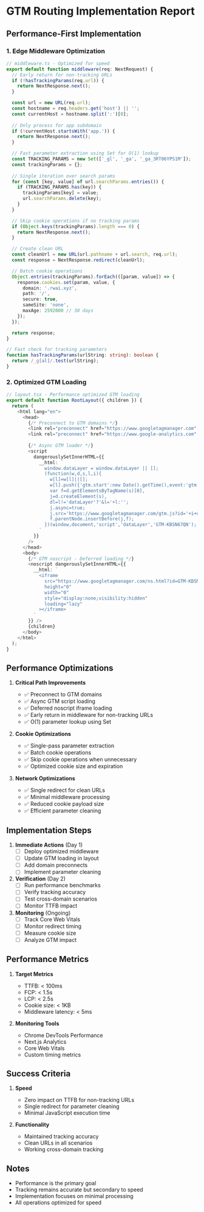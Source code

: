 # GTM Routing Implementation Report

## Performance-First Implementation

### 1. Edge Middleware Optimization
```typescript
// middleware.ts - Optimized for speed
export default function middleware(req: NextRequest) {
  // Early return for non-tracking URLs
  if (!hasTrackingParams(req.url)) {
    return NextResponse.next();
  }

  const url = new URL(req.url);
  const hostname = req.headers.get('host') || '';
  const currentHost = hostname.split(':')[0];
  
  // Only process for app subdomain
  if (!currentHost.startsWith('app.')) {
    return NextResponse.next();
  }

  // Fast parameter extraction using Set for O(1) lookup
  const TRACKING_PARAMS = new Set(['_gl', '_ga', '_ga_3RT06YPS1M']);
  const trackingParams = {};
  
  // Single iteration over search params
  for (const [key, value] of url.searchParams.entries()) {
    if (TRACKING_PARAMS.has(key)) {
      trackingParams[key] = value;
      url.searchParams.delete(key);
    }
  }

  // Skip cookie operations if no tracking params
  if (Object.keys(trackingParams).length === 0) {
    return NextResponse.next();
  }

  // Create clean URL
  const cleanUrl = new URL(url.pathname + url.search, req.url);
  const response = NextResponse.redirect(cleanUrl);

  // Batch cookie operations
  Object.entries(trackingParams).forEach(([param, value]) => {
    response.cookies.set(param, value, {
      domain: '.rwai.xyz',
      path: '/',
      secure: true,
      sameSite: 'none',
      maxAge: 2592000 // 30 days
    });
  });

  return response;
}

// Fast check for tracking parameters
function hasTrackingParams(urlString: string): boolean {
  return /_g[al]/.test(urlString);
}
```

### 2. Optimized GTM Loading
```typescript
// layout.tsx - Performance optimized GTM loading
export default function RootLayout({ children }) {
  return (
    <html lang="en">
      <head>
        {/* Preconnect to GTM domains */}
        <link rel="preconnect" href="https://www.googletagmanager.com" />
        <link rel="preconnect" href="https://www.google-analytics.com" />
        
        {/* Async GTM loader */}
        <script
          dangerouslySetInnerHTML={{
            __html: `
              window.dataLayer = window.dataLayer || [];
              (function(w,d,s,l,i){
                w[l]=w[l]||[];
                w[l].push({'gtm.start':new Date().getTime(),event:'gtm.js'});
                var f=d.getElementsByTagName(s)[0],
                j=d.createElement(s),
                dl=l!='dataLayer'?'&l='+l:'';
                j.async=true;
                j.src='https://www.googletagmanager.com/gtm.js?id='+i+dl;
                f.parentNode.insertBefore(j,f);
              })(window,document,'script','dataLayer','GTM-KBSN67QN');
            `
          }}
        />
      </head>
      <body>
        {/* GTM noscript - Deferred loading */}
        <noscript dangerouslySetInnerHTML={{
          __html: `
            <iframe
              src="https://www.googletagmanager.com/ns.html?id=GTM-KBSN67QN"
              height="0"
              width="0"
              style="display:none;visibility:hidden"
              loading="lazy"
            ></iframe>
          `
        }} />
        {children}
      </body>
    </html>
  );
}
```

## Performance Optimizations

1. **Critical Path Improvements**
   - ✅ Preconnect to GTM domains
   - ✅ Async GTM script loading
   - ✅ Deferred noscript iframe loading
   - ✅ Early return in middleware for non-tracking URLs
   - ✅ O(1) parameter lookup using Set

2. **Cookie Optimizations**
   - ✅ Single-pass parameter extraction
   - ✅ Batch cookie operations
   - ✅ Skip cookie operations when unnecessary
   - ✅ Optimized cookie size and expiration

3. **Network Optimizations**
   - ✅ Single redirect for clean URLs
   - ✅ Minimal middleware processing
   - ✅ Reduced cookie payload size
   - ✅ Efficient parameter cleaning

## Implementation Steps

1. **Immediate Actions** (Day 1)
   - [ ] Deploy optimized middleware
   - [ ] Update GTM loading in layout
   - [ ] Add domain preconnects
   - [ ] Implement parameter cleaning

2. **Verification** (Day 2)
   - [ ] Run performance benchmarks
   - [ ] Verify tracking accuracy
   - [ ] Test cross-domain scenarios
   - [ ] Monitor TTFB impact

3. **Monitoring** (Ongoing)
   - [ ] Track Core Web Vitals
   - [ ] Monitor redirect timing
   - [ ] Measure cookie size
   - [ ] Analyze GTM impact

## Performance Metrics

1. **Target Metrics**
   - TTFB: < 100ms
   - FCP: < 1.5s
   - LCP: < 2.5s
   - Cookie size: < 1KB
   - Middleware latency: < 5ms

2. **Monitoring Tools**
   - Chrome DevTools Performance
   - Next.js Analytics
   - Core Web Vitals
   - Custom timing metrics

## Success Criteria

1. **Speed**
   - Zero impact on TTFB for non-tracking URLs
   - Single redirect for parameter cleaning
   - Minimal JavaScript execution time

2. **Functionality**
   - Maintained tracking accuracy
   - Clean URLs in all scenarios
   - Working cross-domain tracking

## Notes

- Performance is the primary goal
- Tracking remains accurate but secondary to speed
- Implementation focuses on minimal processing
- All operations optimized for speed 